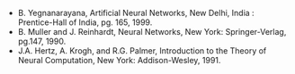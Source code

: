 - B. Yegnanarayana, Artificial Neural Networks, New Delhi, India : Prentice-Hall of India, pg. 165, 1999.
- B. Muller and J. Reinhardt, Neural Networks, New York: Springer-Verlag, pg.147, 1990.
- J.A. Hertz, A. Krogh, and R.G. Palmer, Introduction to the Theory of Neural Computation, New York: Addison-Wesley, 1991.

